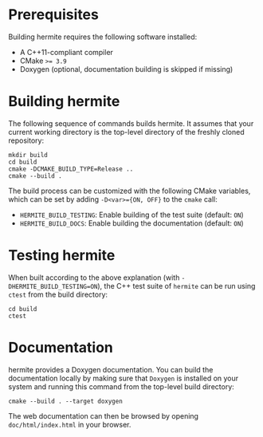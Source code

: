 # Prerequisites

Building hermite requires the following software installed:

* A C++11-compliant compiler
* CMake `>= 3.9`
* Doxygen (optional, documentation building is skipped if missing)

# Building hermite

The following sequence of commands builds hermite.
It assumes that your current working directory is the top-level directory
of the freshly cloned repository:

```
mkdir build
cd build
cmake -DCMAKE_BUILD_TYPE=Release ..
cmake --build .
```

The build process can be customized with the following CMake variables,
which can be set by adding `-D<var>={ON, OFF}` to the `cmake` call:

* `HERMITE_BUILD_TESTING`: Enable building of the test suite (default: `ON`)
* `HERMITE_BUILD_DOCS`: Enable building the documentation (default: `ON`)



# Testing hermite

When built according to the above explanation (with `-DHERMITE_BUILD_TESTING=ON`),
the C++ test suite of `hermite` can be run using
`ctest` from the build directory:

```
cd build
ctest
```


# Documentation

hermite provides a Doxygen documentation. You can build
the documentation locally by making sure that `Doxygen` is installed on your system
and running this command from the top-level build directory:

```
cmake --build . --target doxygen
```

The web documentation can then be browsed by opening `doc/html/index.html` in your browser.

